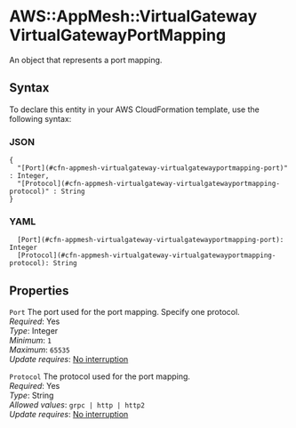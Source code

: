 # AWS::AppMesh::VirtualGateway VirtualGatewayPortMapping<a name="aws-properties-appmesh-virtualgateway-virtualgatewayportmapping"></a>

An object that represents a port mapping\.

## Syntax<a name="aws-properties-appmesh-virtualgateway-virtualgatewayportmapping-syntax"></a>

To declare this entity in your AWS CloudFormation template, use the following syntax:

### JSON<a name="aws-properties-appmesh-virtualgateway-virtualgatewayportmapping-syntax.json"></a>

```
{
  "[Port](#cfn-appmesh-virtualgateway-virtualgatewayportmapping-port)" : Integer,
  "[Protocol](#cfn-appmesh-virtualgateway-virtualgatewayportmapping-protocol)" : String
}
```

### YAML<a name="aws-properties-appmesh-virtualgateway-virtualgatewayportmapping-syntax.yaml"></a>

```
  [Port](#cfn-appmesh-virtualgateway-virtualgatewayportmapping-port): Integer
  [Protocol](#cfn-appmesh-virtualgateway-virtualgatewayportmapping-protocol): String
```

## Properties<a name="aws-properties-appmesh-virtualgateway-virtualgatewayportmapping-properties"></a>

`Port`  <a name="cfn-appmesh-virtualgateway-virtualgatewayportmapping-port"></a>
The port used for the port mapping\. Specify one protocol\.  
*Required*: Yes  
*Type*: Integer  
*Minimum*: `1`  
*Maximum*: `65535`  
*Update requires*: [No interruption](https://docs.aws.amazon.com/AWSCloudFormation/latest/UserGuide/using-cfn-updating-stacks-update-behaviors.html#update-no-interrupt)

`Protocol`  <a name="cfn-appmesh-virtualgateway-virtualgatewayportmapping-protocol"></a>
The protocol used for the port mapping\.  
*Required*: Yes  
*Type*: String  
*Allowed values*: `grpc | http | http2`  
*Update requires*: [No interruption](https://docs.aws.amazon.com/AWSCloudFormation/latest/UserGuide/using-cfn-updating-stacks-update-behaviors.html#update-no-interrupt)